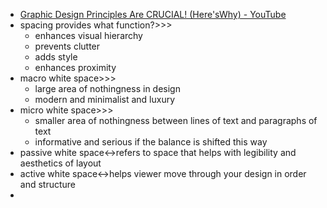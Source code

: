 - [Graphic Design Principles Are CRUCIAL! (Here&#39;sWhy) - YouTube](https://www.youtube.com/watch?v=UfkzHRM70sQ) 
- spacing provides what function?>>>
    - enhances visual hierarchy 
    - prevents clutter
    - adds style
    - enhances proximity
- macro white space>>>
    - large area of nothingness in design
    - modern and minimalist and luxury
- micro white space>>>
    - smaller area of nothingness between lines of text and paragraphs of text
    - informative and serious if the balance is shifted this way
- passive white space↔refers to space that helps with legibility and aesthetics of layout
- active white space↔helps viewer move through your design in order and structure 
- 
